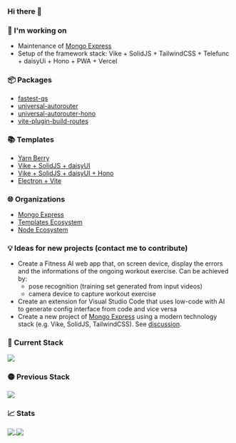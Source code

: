 ### Hi there 👋

<!--
**rtritto/rtritto** is a ✨ _special_ ✨ repository because its `README.md` (this file) appears on your GitHub profile.

Here are some ideas to get you started:

- 🔭 I’m currently working on ...
- 🌱 I’m currently learning ...
- 👯 I’m looking to collaborate on ...
- 🤔 I’m looking for help with ...
- 💬 Ask me about ...
- 📫 How to reach me: ...
- 😄 Pronouns: ...
- ⚡ Fun fact: ...
-->

### 🔭 I'm working on
- Maintenance of [Mongo Express](https://github.com/mongo-express/mongo-express)
- Setup of the framework stack: Vike + SolidJS + TailwindCSS + Telefunc + daisyUi + Hono + PWA + Vercel

### 📦 Packages
- [fastest-qs](https://github.com/node-ecosystem/fastest-qs)
- [universal-autorouter](https://github.com/node-ecosystem/universal-autorouter)
- [universal-autorouter-hono](https://github.com/node-ecosystem/universal-autorouter-hono)
- [vite-plugin-build-routes](https://github.com/node-ecosystem/vite-plugin-build-routes)

### 📚 Templates
- [Yarn Berry](https://github.com/templates-ecosystem/template-yarn-berry)
- [Vike + SolidJS + daisyUI](https://github.com/templates-ecosystem/template-vike-solid-daisyui)
- [Vike + SolidJS + daisyUI + Hono](https://github.com/templates-ecosystem/template-vike-solid-daisyui-hono)
- [Electron + Vite](https://github.com/templates-ecosystem/template-electron-vite)

### 🌐 Organizations
- [Mongo Express](https://github.com/mongo-express)
- [Templates Ecosystem](https://github.com/templates-ecosystem)
- [Node Ecosystem](https://github.com/node-ecosystem)

### 💡 Ideas for new projects (contact me to contribute)
- Create a Fitness AI web app that, on screen device, display the errors and the informations of the ongoing workout exercise. Can be achieved by:
  - pose recognition (training set generated from input videos)
  - camera device to capture workout exercise
- Create an extension for Visual Studio Code that uses low-code with AI to generate config interface from code and vice versa
- Create a new project of [Mongo Express](https://github.com/mongo-express/mongo-express) using a modern technology stack (e.g. Vike, SolidJS, TailwindCSS). See [discussion](https://github.com/mongo-express/mongo-express/discussions/1705).

### 🚀 Current Stack
<a href="https://github.com/ixrzr/skills-icons">
  <img align="center" src="https://skills-icons.vercel.app/api/icons?i=js,ts,html,css,sass,tailwind,daisyui,solid,vike,nextjs,hono,vite,nodejs,mongodb,electron,eslint,git,yarn,rollupjs,pkgroll,esbuild,rust,puppeteer,python,postman,dbeaver,vscode" />
</a>

### 🟡 Previous Stack
<a href="https://github.com/ixrzr/skills-icons">
  <img align="center" src="https://skills-icons.vercel.app/api/icons?i=react,elysia,express,materialui,bulma,jest,mysql,flutter,docker,aws,bun,java" />
</a>

### 📈 Stats
<a href="https://github.com/anuraghazra/github-readme-stats">
  <img align="center" src="https://github-readme-stats.vercel.app/api?username=rtritto&theme=tokyonight" />
</a>
<a href="https://github.com/anuraghazra/anuraghazra.github.io">
  <img align="center" src="https://github-readme-stats.vercel.app/api/top-langs/?username=rtritto&layout=compact&theme=tokyonight" />
</a>
